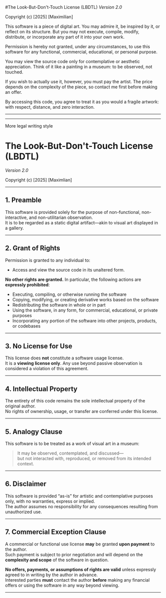 #The Look-But-Don't-Touch License (LBDTL)
*Version 2.0*

Copyright (c) [2025] [Maximilian]

This software is a piece of digital art. You may admire it, be inspired by it, or reflect on its structure. But you may not execute, compile, modify, distribute, or incorporate any part of it into your own work.

Permission is hereby not granted, under any circumstances, to use this software for any functional, commercial, educational, or personal purpose.

You may view the source code only for contemplative or aesthetic appreciation. Think of it like a painting in a museum: to be observed, not touched.

If you wish to actually use it, however, you must pay the artist.
The price depends on the complexity of the piece, so contact me first before making an offer.

By accessing this code, you agree to treat it as you would a fragile artwork:
with respect, distance, and zero interaction.

---
---

More legal writing style

# The Look-But-Don't-Touch License (LBDTL)  
*Version 2.0*

Copyright (c) [2025] [Maximlian]

---

## 1. Preamble  
This software is provided solely for the purpose of non-functional, non-interactive, and non-utilitarian observation.  
It is to be regarded as a static digital artifact—akin to visual art displayed in a gallery.

---

## 2. Grant of Rights  

Permission is granted to any individual to:

- Access and view the source code in its unaltered form.

**No other rights are granted.** In particular, the following actions are **expressly prohibited**:

- Executing, compiling, or otherwise running the software  
- Copying, modifying, or creating derivative works based on the software  
- Redistributing the software in whole or in part  
- Using the software, in any form, for commercial, educational, or private purposes  
- Incorporating any portion of the software into other projects, products, or codebases

---

## 3. No License for Use  
This license does **not** constitute a software usage license.  
It is a **viewing license only**. Any use beyond passive observation is considered a violation of this agreement.

---

## 4. Intellectual Property  
The entirety of this code remains the sole intellectual property of the original author.  
No rights of ownership, usage, or transfer are conferred under this license.

---

## 5. Analogy Clause  
This software is to be treated as a work of visual art in a museum:  
> It may be observed, contemplated, and discussed—  
> but not interacted with, reproduced, or removed from its intended context.

---

## 6. Disclaimer  
This software is provided “as-is” for artistic and contemplative purposes only, with no warranties, express or implied.  
The author assumes no responsibility for any consequences resulting from unauthorized use.

---

## 7. Commercial Exception Clause  
A commercial or functional use license **may** be granted **upon payment** to the author.  
Such payment is subject to prior negotiation and will depend on the **complexity and scope** of the software in question.

**No offers, payments, or assumptions of rights are valid** unless expressly agreed to in writing by the author in advance.  
Interested parties **must** contact the author **before** making any financial offers or using the software in any way beyond viewing.

---
